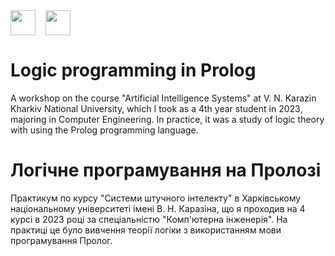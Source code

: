 <div style="display: flex;">
    <img src="https://static8.tgstat.ru/channels/_0/ce/ceecb42fcf878251779474152143188f.jpg" width="40" height="40">
    &nbsp;&nbsp;&nbsp;&nbsp;
    <img src="http://geometry.karazin.ua/themes/frontend/images/univer_logo.jpg" width="40" height="40">
</div>

# Logic programming in Prolog

A workshop on the course "Artificial Intelligence Systems" at V. N. Karazin Kharkiv National University, which I
took as a 4th year student in 2023, majoring in Computer Engineering. In practice, it was a study of logic theory with
using the Prolog programming language.

# Логічне програмування на Пролозі

Практикум по курсу "Системи штучного інтелекту" в Харківському національному університеті імені В. Н. Каразіна, що я
проходив на 4 курсі в 2023 році за спеціальністю "Комп'ютерна інженерія". На практиці це було вивчення теорії логіки з
використанням мови програмування Пролог.
 

